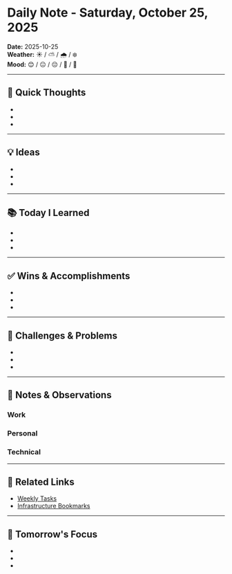 # Daily Note - Saturday, October 25, 2025

**Date:** 2025-10-25  
**Weather:** ☀️ / ⛅ / 🌧️ / ❄️  
**Mood:** 😊 / 😐 / 😔 / 🤔 / 🎉

---

## 💭 Quick Thoughts

- 
- 
- 

---

## 💡 Ideas

- 
- 
- 

---

## 📚 Today I Learned

- 
- 
- 

---

## ✅ Wins & Accomplishments

- 
- 
- 

---

## 🤔 Challenges & Problems

- 
- 
- 

---

## 📝 Notes & Observations

### Work


### Personal


### Technical


---

## 🔗 Related Links

- [Weekly Tasks](../WorkTasks/Active/)
- [Infrastructure Bookmarks](../Notes/Infrastructure.md)

---

## 🎯 Tomorrow's Focus

- 
- 
- 
